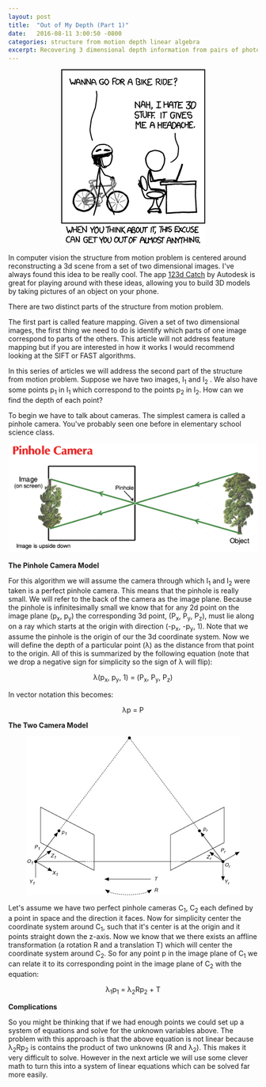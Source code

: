 ```yaml
---
layout: post
title:  "Out of My Depth (Part 1)"
date:   2016-08-11 3:00:50 -0800
categories: structure from motion depth linear algebra
excerpt: Recovering 3 dimensional depth information from pairs of photographs. 
---
```


<p align="center">
	<img src="/headache.png"> 
</p>  

In computer vision the structure from motion problem is centered around reconstructing a 3d scene from a set of two dimensional images. I've always found this idea to be really cool. The app [123d Catch](http://www.123dapp.com/catch) by Autodesk is great for playing around with these ideas, allowing you to build 3D models by taking pictures of an object on your phone. 

There are two distinct parts of the structure from motion problem.  

The first part is called feature mapping. Given a set of two dimensional images, the first thing we need to do is identify which parts of one image correspond to parts of the others. This article will not address feature mapping but if you are interested in how it works I would recommend looking at the SIFT or FAST algorithms.  

In this series of articles we will address the second part of the structure from motion problem. Suppose we have two images, I<sub>1</sub> and I<sub>2</sub> . We also have some points p<sub>1</sub> in I<sub>1</sub> which correspond to the points p<sub>2</sub> in I<sub>2</sub>. How can we find the depth of each point?  

To begin we have to talk about cameras. The simplest camera is called a pinhole camera. You've probably seen one before in elementary school science class.

<p align="center">
	<img src="/pinhole.gif"> 
</p>  

**The Pinhole Camera Model**  

For this algorithm we will assume the camera through which I<sub>1</sub> and I<sub>2</sub> were taken is a perfect pinhole camera. This means that the pinhole is really small. We will refer to the back of the camera as the image plane. Because the pinhole is infinitesimally small we know that for any 2d point on the image plane (p<sub>x</sub>, p<sub>y</sub>) the corresponding 3d point, (P<sub>x</sub>, P<sub>y</sub>, P<sub>z</sub>), must lie along on a ray which starts at the origin with direction (-p<sub>x</sub>, -p<sub>y</sub>, 1). Note that we assume the pinhole is the origin of our the 3d coordinate system. Now we will define the depth of a particular point (&lambda;) as the distance from that point to the origin. All of this is summarized by the following equation (note that we drop a negative sign for simplicity so the sign of &lambda; will flip):  
<p align="center"> 
	&lambda;(p<sub>x</sub>, p<sub>y</sub>, 1) = (P<sub>x</sub>, P<sub>y</sub>, P<sub>z</sub>)
</p>  
In vector notation this becomes:
<p align="center"> 
	&lambda;p = P
</p>  

**The Two Camera Model**

<p align="center">
	<img src="/twocamera.png"> 
</p>  

Let's assume we have two perfect pinhole cameras C<sub>1</sub>, C<sub>2</sub> each defined by a point in space and the direction it faces. Now for simplicity center the coordinate system around C<sub>1</sub>, such that it's center is at the origin and it points straight down the z-axis. Now we know that we there exists an affline transformation (a rotation R and a translation T) which will center the coordinate system around C<sub>2</sub>. So for any point p in the image plane of C<sub>1</sub> we can relate it to its corresponding point in the image plane of C<sub>2</sub> with the equation:
<p align="center"> 
	&lambda;<sub>1</sub>p<sub>1</sub> = &lambda;<sub>2</sub>Rp<sub>2</sub> + T
</p>  

**Complications**  

So you might be thinking that if we had enough points we could set up a system of equations and solve for the unknown variables above. The problem with this approach is that the above equation is not linear because &lambda;<sub>2</sub>Rp<sub>2</sub> is contains the product of two unknowns (R and &lambda;<sub>2</sub>). This makes it very difficult to solve. However in the next article we will use some clever math to turn this into a system of linear equations which can be solved far more easily.
